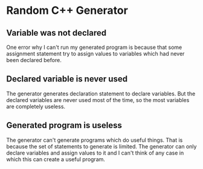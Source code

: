 # Random C++ Generator

## Variable was not declared

One error why I can't run my generated program is because that some assignment statement try to assign values to variables which had never been declared before.

## Declared variable is never used

The generator generates declaration statement to declare variables. But the declared variables are never used most of the time, so the most variables are completely useless.

## Generated program is useless

The generator can't generate programs which do useful things. That is because the set of statements to generate is limited. The generator can only declare variables and assign values to it and I can't think of any case in which this can create a useful program.

